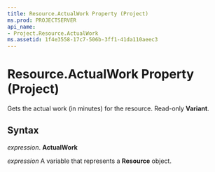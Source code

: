 ```yaml
---
title: Resource.ActualWork Property (Project)
ms.prod: PROJECTSERVER
api_name:
- Project.Resource.ActualWork
ms.assetid: 1f4e3558-17c7-506b-3ff1-41da110aeec3
---
```



# Resource.ActualWork Property (Project)

Gets the actual work (in minutes) for the resource. Read-only  **Variant**.


## Syntax

 _expression_. **ActualWork**

 _expression_ A variable that represents a **Resource** object.


